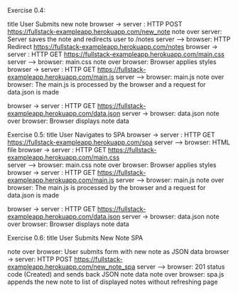 Exercise 0.4:

title User Submits new note
browser -> server : HTTP POST https://fullstack-exampleapp.herokuapp.com/new_note
note over server: Server saves the note and redirects user to /notes
server --> browser: HTTP Redirect https://fullstack-exampleapp.herokuapp.com/notes
browser -> server : HTTP GET https://fullstack-exampleapp.herokuapp.com/main.css  
server --> browser: main.css
note over browser: Browser applies styles
browser -> server : HTTP GET https://fullstack-exampleapp.herokuapp.com/main.js
server --> browser: main.js
note over browser: The main.js is processed by the browser and a request for data.json is made

browser -> server : HTTP GET https://fullstack-exampleapp.herokuapp.com/data.json
server -> browser: data.json
note over browser: Browser displays note data

Exercise 0.5:
title User Navigates to SPA
browser -> server : HTTP GET https://fullstack-exampleapp.herokuapp.com/spa
server --> browser: HTML file
browser -> server : HTTP GET https://fullstack-exampleapp.herokuapp.com/main.css  
server --> browser: main.css
note over browser: Browser applies styles
browser -> server : HTTP GET https://fullstack-exampleapp.herokuapp.com/main.js
server --> browser: main.js
note over browser: The main.js is processed by the browser and a request for data.json is made

browser -> server : HTTP GET https://fullstack-exampleapp.herokuapp.com/data.json
server -> browser: data.json
note over browser: Browser displays note data


Exercise 0.6:
title User Submits New Note SPA

note over  browser: User submits form with new note as JSON data
browser -> server: HTTP POST https://fullstack-exampleapp.herokuapp.com/new_note_spa 
server --> browser: 201 status code (Created) and sends back JSON note data
note over browser: spa.js appends the new note to list of displayed notes without refreshing page